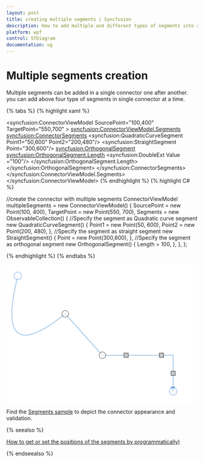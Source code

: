 ```yaml
---
layout: post
title: creating multiple segments | Syncfusion
description: How to add multiple and different types of segments into a single connector and how to edit the multiple connectors
platform: wpf
control: SfDiagram
documentation: ug
---
```


# Multiple segments creation

Multiple segments can be added in a single connector one after another. you can add above four type of segments in single connector at a time.

{% tabs %}
{% highlight xaml %}
<!--create the connector with multiple segments segments-->
<syncfusion:ConnectorViewModel SourcePoint="100,400" TargetPoint="550,700" >
    <syncfusion:ConnectorViewModel.Segments>
        <syncfusion:ConnectorSegments>
            <!--Specify the segment as quadratic curve segment-->
            <syncfusion:QuadraticCurveSegment Point1="50,600" Point2="200,480"/>
            <!--Specify the segment as straight segment-->
            <syncfusion:StraightSegment Point="300,600"/>
            <!--Specify the segment as orthogonal segment-->
            <syncfusion:OrthogonalSegment>
                <syncfusion:OrthogonalSegment.Length>
                    <syncfusion:DoubleExt Value ="100"/>
                </syncfusion:OrthogonalSegment.Length>
            </syncfusion:OrthogonalSegment>
        </syncfusion:ConnectorSegments>
    </syncfusion:ConnectorViewModel.Segments>
</syncfusion:ConnectorViewModel>
{% endhighlight %}
{% highlight C# %}

//create the connector with multiple segments
ConnectorViewModel multipleSegments = new ConnectorViewModel()
{
    SourcePoint = new Point(100, 400),
    TargetPoint = new Point(550, 700),
    Segments = new ObservableCollection<IConnectorSegment>()
    {
        //Specify the segment as Quadratic curve segment
        new QuadraticCurveSegment()
        {
            Point1 = new Point(50, 600),
            Point2 = new Point(200, 480),
        },
        //Specify the segment as straight segment
        new StraightSegment()
        {
            Point = new Point(300,600),
        },
        //Specify the segment as orthogonal segment
        new OrthogonalSegment()
        {
            Length = 100,
        },
    },
};

{% endhighlight %}
{% endtabs %}

![Multiple Segments](Connector_images/MultipleSegments.PNG)

Find the [Segments sample](https://github.com/SyncfusionExamples/WPF-Diagram-Examples/tree/master/Samples/Connector/Segments) to depict the connector appearance and validation.

{% seealso %}

[How to get or set the positions of the segments by programmatically)](https://www.syncfusion.com/kb/11344/how-to-get-or-set-the-positions-of-the-segments-by-programmatically-in-wpf-diagramsfdiagram)

{% endseealso %}


